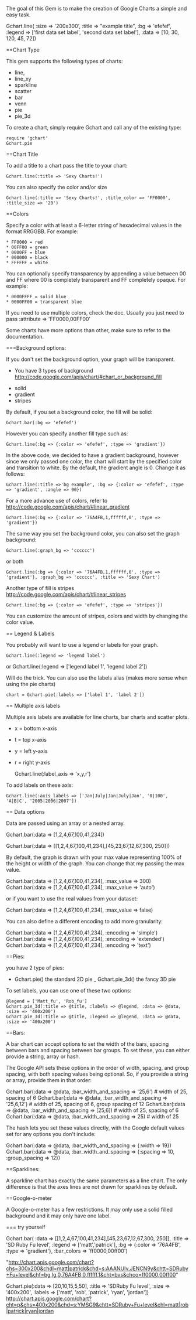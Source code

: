 The goal of this Gem is to make the creation of Google Charts a simple and easy task.

Gchart.line(  :size => '200x300', 
              :title => "example title",
              :bg => 'efefef',
              :legend => ['first data set label', 'second data set label'],
              :data => [10, 30, 120, 45, 72])
              


==Chart Type

This gem supports the following types of charts:
  
  * line, 
  * line_xy
  * sparkline
  * scatter
  * bar
  * venn
  * pie
  * pie_3d

To create a chart, simply require Gchart and call any of the existing type:

    require 'gchart'
    Gchart.pie
  
  
==Chart Title

  To add a title to a chart pass the title to your chart:
  
    Gchart.line(:title => 'Sexy Charts!')
    
You can also specify the color and/or size
    
    Gchart.line(:title => 'Sexy Charts!', :title_color => 'FF0000', :title_size => '20')

==Colors

Specify a color with at least a 6-letter string of hexadecimal values in the format RRGGBB. For example:

    * FF0000 = red
    * 00FF00 = green
    * 0000FF = blue
    * 000000 = black
    * FFFFFF = white

You can optionally specify transparency by appending a value between 00 and FF where 00 is completely transparent and FF completely opaque. For example:

    * 0000FFFF = solid blue
    * 0000FF00 = transparent blue

If you need to use multiple colors, check the doc. Usually you just need to pass :attribute => 'FF0000,00FF00'

Some charts have more options than other, make sure to refer to the documentation.

===Background options:

If you don't set the background option, your graph will be transparent.

* You have 3 types of background  http://code.google.com/apis/chart/#chart_or_background_fill

- solid
- gradient
- stripes

By default, if you set a background color, the fill will be solid:

    Gchart.bar(:bg => 'efefef')

However you can specify another fill type such as:
            
    Gchart.line(:bg => {:color => 'efefef', :type => 'gradient'})
  
In the above code, we decided to have a gradient background, however since we only passed one color, the chart will start by the specified color and transition to white. By the default, the gradient angle is 0. Change it as follows:

    Gchart.line(:title =>'bg example', :bg => {:color => 'efefef', :type => 'gradient', :angle => 90})
    
For a more advance use of colors, refer to http://code.google.com/apis/chart/#linear_gradient

    Gchart.line(:bg => {:color => '76A4FB,1,ffffff,0', :type => 'gradient'})
    
    
The same way you set the background color, you can also set the graph background:

    Gchart.line(:graph_bg => 'cccccc')
    
or both

    Gchart.line(:bg => {:color => '76A4FB,1,ffffff,0', :type => 'gradient'}, :graph_bg => 'cccccc', :title => 'Sexy Chart')
    
    
Another type of fill is stripes http://code.google.com/apis/chart/#linear_stripes

    Gchart.line(:bg => {:color => 'efefef', :type => 'stripes'})
    
You can customize the amount of stripes, colors and width by changing the color value.
    
    
== Legend & Labels

You probably will want to use a legend or labels for your graph.

    Gchart.line(:legend => 'legend label')
or
    Gchart.line(:legend => ['legend label 1', 'legend label 2'])
    
Will do the trick. You can also use the labels alias (makes more sense when using the pie charts)

    chart = Gchart.pie(:labels => ['label 1', 'label 2'])

== Multiple axis labels 

Multiple axis labels are available for line charts, bar charts and scatter plots.

* x = bottom x-axis
* t = top x-axis
* y = left y-axis
* r = right y-axis

    Gchart.line(:label_axis => 'x,y,r')
  
To add labels on these axis:

    Gchart.line(:axis_labels => ['Jan|July|Jan|July|Jan', '0|100', 'A|B|C', '2005|2006|2007'])

    
== Data options

Data are passed using an array or a nested array.    

  Gchart.bar(:data => [1,2,4,67,100,41,234])  
  
  Gchart.bar(:data => [[1,2,4,67,100,41,234],[45,23,67,12,67,300, 250]])
  
By default, the graph is drawn with your max value representing 100% of the height or width of the graph. You can change that my passing the max value.

  Gchart.bar(:data => [1,2,4,67,100,41,234], :max_value => 300)
  Gchart.bar(:data => [1,2,4,67,100,41,234], :max_value => 'auto')
  
or if you want to use the real values from your dataset:

  Gchart.bar(:data => [1,2,4,67,100,41,234], :max_value => false)
  
  
You can also define a different encoding to add more granularity:

  Gchart.bar(:data => [1,2,4,67,100,41,234], :encoding => 'simple') 
  Gchart.bar(:data => [1,2,4,67,100,41,234], :encoding => 'extended') 
  Gchart.bar(:data => [1,2,4,67,100,41,234], :encoding => 'text') 
  

==Pies:
  
you have 2 type of pies:
  - Gchart.pie() the standard 2D pie
  _ Gchart.pie_3d() the fancy 3D pie
  
To set labels, you can use one of these two options:

    @legend = ['Matt_fu', 'Rob_fu']
    Gchart.pie_3d(:title => @title, :labels => @legend, :data => @data, :size => '400x200')
    Gchart.pie_3d(:title => @title, :legend => @legend, :data => @data, :size => '400x200')
  
==Bars:

A bar chart can accept options to set the width of the bars, spacing between bars and spacing between bar groups. To set these, you can either provide a string, array or hash.

The Google API sets these options in the order of width, spacing, and group spacing, with both spacing values being optional. So, if you provide a string or array, provide them in that order:

  Gchart.bar(:data => @data, :bar_width_and_spacing => '25,6') # width of 25, spacing of 6
  Gchart.bar(:data => @data, :bar_width_and_spacing => '25,6,12') # width of 25, spacing of 6, group spacing of 12
  Gchart.bar(:data => @data, :bar_width_and_spacing => [25,6]) # width of 25, spacing of 6
  Gchart.bar(:data => @data, :bar_width_and_spacing => 25) # width of 25
  
The hash lets you set these values directly, with the Google default values set for any options you don't include:

  Gchart.bar(:data => @data, :bar_width_and_spacing => {:width => 19})
  Gchart.bar(:data => @data, :bar_width_and_spacing => {:spacing => 10, :group_spacing => 12})

==Sparklines:

A sparkline chart has exactly the same parameters as a line chart. The only difference is that the axes lines are not drawn for sparklines by default.
  

==Google-o-meter

A Google-o-meter has a few restrictions. It may only use a solid filled background and it may only have one label.

=== try yourself

Gchart.bar( :data => [[1,2,4,67,100,41,234],[45,23,67,12,67,300, 250]], 
            :title => 'SD Ruby Fu level', 
            :legend => ['matt','patrick'], 
            :bg => {:color => '76A4FB', :type => 'gradient'}, 
            :bar_colors => 'ff0000,00ff00')

 "http://chart.apis.google.com/chart?chs=300x200&chdl=matt|patrick&chd=s:AAANUIv,JENCN9y&chtt=SDRuby+Fu+level&chf=bg,lg,0,76A4FB,0,ffffff,1&cht=bvs&chco=ff0000,00ff00"  
 
Gchart.pie(:data => [20,10,15,5,50], :title => 'SDRuby Fu level', :size => '400x200', :labels => ['matt', 'rob', 'patrick', 'ryan', 'jordan'])
http://chart.apis.google.com/chart?cht=p&chs=400x200&chd=s:YMSG9&chtt=SDRuby+Fu+level&chl=matt|rob|patrick|ryan|jordan
